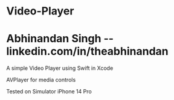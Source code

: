 # Video-Player
# Abhinandan Singh -- linkedin.com/in/theabhinandan

A simple Video Player using Swift in Xcode 

AVPlayer for media controls 

Tested on Simulator iPhone 14 Pro
